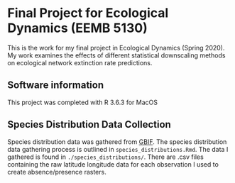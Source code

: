 # Final Project for Ecological Dynamics (EEMB 5130)

This is the work for my final project in Ecological Dynamics (Spring 2020). My work examines the effects of different statistical downscaling methods on ecological network extinction rate predictions.

## Software information

This project was completed with R 3.6.3 for MacOS

## Species Distribution Data Collection

Species distribution data was gathered from [GBIF](gbif.org). The species distribution data gathering process is outlined in `species_distributions.Rmd`. The data I gathered is found in `./species_distributions/`. There are .csv files containing the raw latitude longitude data for each observation I used to create absence/presence rasters.